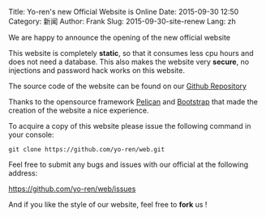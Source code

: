 Title: Yo-ren's new Official Website is Online
Date: 2015-09-30 12:50
Category: 新闻
Author: Frank
Slug: 2015-09-30-site-renew
Lang: zh

We are happy to announce the opening of the new official website

This website is completely **static**, so that it consumes less cpu hours and does not need a database. This also makes the website very **secure**, no injections and password hack works on this website.

The source code of the website can be found on our [Github Repository](https://github.com/yo-ren/web)

Thanks to the opensource framework [Pelican](https://github.com/getpelican/pelican) and [Bootstrap](http://getbootstrap.com) that made the creation of the website a nice experience.

To acquire a copy of this website please issue the following command in your console:

```shell
git clone https://github.com/yo-ren/web.git
```

Feel free to submit any bugs and issues with our official at the following address:

https://github.com/yo-ren/web/issues

And if you like the style of our website, feel free to **fork** us !